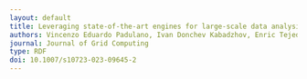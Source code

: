 ```yaml
---
layout: default
title: Leveraging state-of-the-art engines for large-scale data analysis in High Energy Physics
authors: Vincenzo Eduardo Padulano, Ivan Donchev Kabadzhov, Enric Tejedor Saavedra, Enrico Guiraud and Pedro Alonso-Jordá
journal: Journal of Grid Computing
type: RDF
doi: 10.1007/s10723-023-09645-2
---
```

